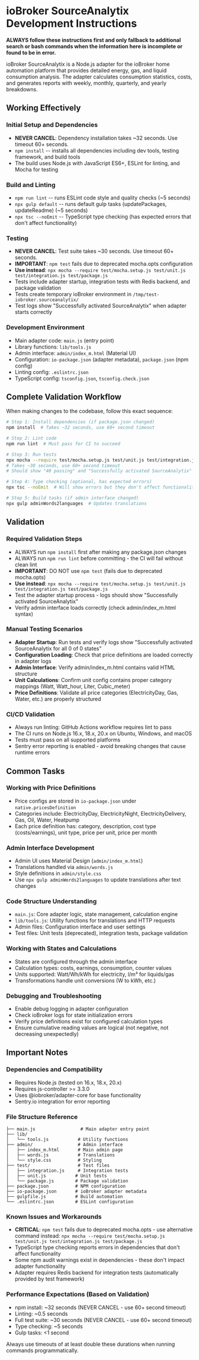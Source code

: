 # ioBroker SourceAnalytix Development Instructions

**ALWAYS follow these instructions first and only fallback to additional search or bash commands when the information here is incomplete or found to be in error.**

ioBroker SourceAnalytix is a Node.js adapter for the ioBroker home automation platform that provides detailed energy, gas, and liquid consumption analysis. The adapter calculates consumption statistics, costs, and generates reports with weekly, monthly, quarterly, and yearly breakdowns.

## Working Effectively

### Initial Setup and Dependencies
- **NEVER CANCEL**: Dependency installation takes ~32 seconds. Use timeout 60+ seconds.
- `npm install` -- installs all dependencies including dev tools, testing framework, and build tools
- The build uses Node.js with JavaScript ES6+, ESLint for linting, and Mocha for testing

### Build and Linting
- `npm run lint` -- runs ESLint code style and quality checks (~5 seconds)
- `npx gulp default` -- runs default gulp tasks (updatePackages, updateReadme) (~5 seconds)
- `npx tsc --noEmit` -- TypeScript type checking (has expected errors that don't affect functionality)

### Testing
- **NEVER CANCEL**: Test suite takes ~30 seconds. Use timeout 60+ seconds.
- **IMPORTANT**: `npm test` fails due to deprecated mocha.opts configuration
- **Use instead**: `npx mocha --require test/mocha.setup.js test/unit.js test/integration.js test/package.js`
- Tests include adapter startup, integration tests with Redis backend, and package validation
- Tests create temporary ioBroker environment in `/tmp/test-iobroker.sourceanalytix/`
- Test logs show "Successfully activated SourceAnalytix" when adapter starts correctly

### Development Environment
- Main adapter code: `main.js` (entry point)
- Library functions: `lib/tools.js`
- Admin interface: `admin/index_m.html` (Material UI)
- Configuration: `io-package.json` (adapter metadata), `package.json` (npm config)
- Linting config: `.eslintrc.json`
- TypeScript config: `tsconfig.json`, `tsconfig.check.json`

## Complete Validation Workflow

When making changes to the codebase, follow this exact sequence:

```bash
# Step 1: Install dependencies (if package.json changed)
npm install  # Takes ~32 seconds, use 60+ second timeout

# Step 2: Lint code
npm run lint  # Must pass for CI to succeed

# Step 3: Run tests
npx mocha --require test/mocha.setup.js test/unit.js test/integration.js test/package.js
# Takes ~30 seconds, use 60+ second timeout
# Should show "40 passing" and "Successfully activated SourceAnalytix"

# Step 4: Type checking (optional, has expected errors)
npx tsc --noEmit  # Will show errors but they don't affect functionality

# Step 5: Build tasks (if admin interface changed)
npx gulp adminWords2languages  # Updates translations
```

## Validation

### Required Validation Steps
- ALWAYS run `npm install` first after making any package.json changes
- ALWAYS run `npm run lint` before committing - the CI will fail without clean lint
- **IMPORTANT**: DO NOT use `npm test` (fails due to deprecated mocha.opts)
- **Use instead**: `npx mocha --require test/mocha.setup.js test/unit.js test/integration.js test/package.js`
- Test the adapter startup process - logs should show "Successfully activated SourceAnalytix"
- Verify admin interface loads correctly (check admin/index_m.html syntax)

### Manual Testing Scenarios
- **Adapter Startup**: Run tests and verify logs show "Successfully activated SourceAnalytix for all 0 of 0 states"
- **Configuration Loading**: Check that price definitions are loaded correctly in adapter logs
- **Admin Interface**: Verify admin/index_m.html contains valid HTML structure
- **Unit Calculations**: Confirm unit config contains proper category mappings (Watt, Watt_hour, Liter, Cubic_meter)
- **Price Definitions**: Validate all price categories (ElectricityDay, Gas, Water, etc.) are properly structured

### CI/CD Validation
- Always run linting: GitHub Actions workflow requires lint to pass
- The CI runs on Node.js 16.x, 18.x, 20.x on Ubuntu, Windows, and macOS
- Tests must pass on all supported platforms
- Sentry error reporting is enabled - avoid breaking changes that cause runtime errors

## Common Tasks

### Working with Price Definitions
- Price configs are stored in `io-package.json` under `native.pricesDefinition`
- Categories include: ElectricityDay, ElectricityNight, ElectricityDelivery, Gas, Oil, Water, Heatpump
- Each price definition has: category, description, cost type (costs/earnings), unit type, price per unit, price per month

### Admin Interface Development
- Admin UI uses Material Design (`admin/index_m.html`)
- Translations handled via `admin/words.js`
- Style definitions in `admin/style.css`
- Use `npx gulp adminWords2languages` to update translations after text changes

### Code Structure Understanding
- `main.js`: Core adapter logic, state management, calculation engine
- `lib/tools.js`: Utility functions for translations and HTTP requests
- Admin files: Configuration interface and user settings
- Test files: Unit tests (deprecated), integration tests, package validation

### Working with States and Calculations
- States are configured through the admin interface
- Calculation types: costs, earnings, consumption, counter values
- Units supported: Watt/Wh/kWh for electricity, l/m³ for liquids/gas
- Transformations handle unit conversions (W to kWh, etc.)

### Debugging and Troubleshooting
- Enable debug logging in adapter configuration
- Check ioBroker logs for state initialization errors
- Verify price definitions exist for configured calculation types
- Ensure cumulative reading values are logical (not negative, not decreasing unexpectedly)

## Important Notes

### Dependencies and Compatibility
- Requires Node.js (tested on 16.x, 18.x, 20.x)
- Requires js-controller >= 3.3.0
- Uses @iobroker/adapter-core for base functionality
- Sentry.io integration for error reporting

### File Structure Reference
```
├── main.js                 # Main adapter entry point
├── lib/
│   └── tools.js           # Utility functions
├── admin/                 # Admin interface
│   ├── index_m.html       # Main admin page
│   ├── words.js           # Translations
│   └── style.css          # Styling
├── test/                  # Test files
│   ├── integration.js     # Integration tests
│   ├── unit.js           # Unit tests
│   └── package.js        # Package validation
├── package.json          # NPM configuration
├── io-package.json       # ioBroker adapter metadata
├── gulpfile.js           # Build automation
└── .eslintrc.json        # ESLint configuration
```

### Known Issues and Workarounds
- **CRITICAL**: `npm test` fails due to deprecated mocha.opts - use alternative command instead:
  `npx mocha --require test/mocha.setup.js test/unit.js test/integration.js test/package.js`
- TypeScript type checking reports errors in dependencies that don't affect functionality
- Some npm audit warnings exist in dependencies - these don't impact adapter functionality
- Adapter requires Redis backend for integration tests (automatically provided by test framework)

### Performance Expectations (Based on Validation)
- npm install: ~32 seconds (NEVER CANCEL - use 60+ second timeout)
- Linting: ~0.5 seconds  
- Full test suite: ~30 seconds (NEVER CANCEL - use 60+ second timeout)
- Type checking: ~5 seconds
- Gulp tasks: <1 second

Always use timeouts of at least double these durations when running commands programmatically.